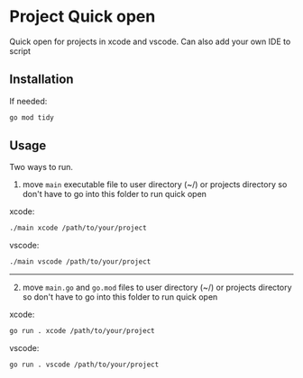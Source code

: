 # Project Quick open

Quick open for projects in xcode and vscode. Can also add your own IDE to script

## Installation

If needed:

```bash
go mod tidy
```

## Usage

Two ways to run.

1. move `main` executable file to user directory (~/) or projects directory so don't have to go into this folder to run quick open

xcode:

```bash
./main xcode /path/to/your/project
```

vscode:

```bash
./main vscode /path/to/your/project
```

---

2. move `main.go` and `go.mod` files to user directory (~/) or projects directory so don't have to go into this folder to run quick open

xcode:

```bash
go run . xcode /path/to/your/project
```

vscode:

```bash
go run . vscode /path/to/your/project
```
